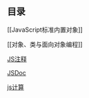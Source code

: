 ## 目录

[[JavaScript标准内置对象]]

[[对象、类与面向对象编程]]

[JS注释](JS注释/JS注释.md)

[JSDoc](JS注释/JSDoc.md)

[js计算](js计算.md)
